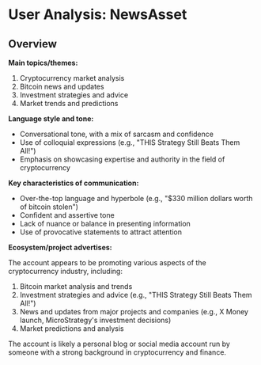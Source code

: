 # User Analysis: NewsAsset

## Overview

**Main topics/themes:**

1. Cryptocurrency market analysis
2. Bitcoin news and updates
3. Investment strategies and advice
4. Market trends and predictions

**Language style and tone:**

* Conversational tone, with a mix of sarcasm and confidence
* Use of colloquial expressions (e.g., "THIS Strategy Still Beats Them All!")
* Emphasis on showcasing expertise and authority in the field of cryptocurrency

**Key characteristics of communication:**

* Over-the-top language and hyperbole (e.g., "$330 million dollars worth of bitcoin stolen")
* Confident and assertive tone
* Lack of nuance or balance in presenting information
* Use of provocative statements to attract attention

**Ecosystem/project advertises:**

The account appears to be promoting various aspects of the cryptocurrency industry, including:

1. Bitcoin market analysis and trends
2. Investment strategies and advice (e.g., "THIS Strategy Still Beats Them All!")
3. News and updates from major projects and companies (e.g., X Money launch, MicroStrategy's investment decisions)
4. Market predictions and analysis

The account is likely a personal blog or social media account run by someone with a strong background in cryptocurrency and finance.